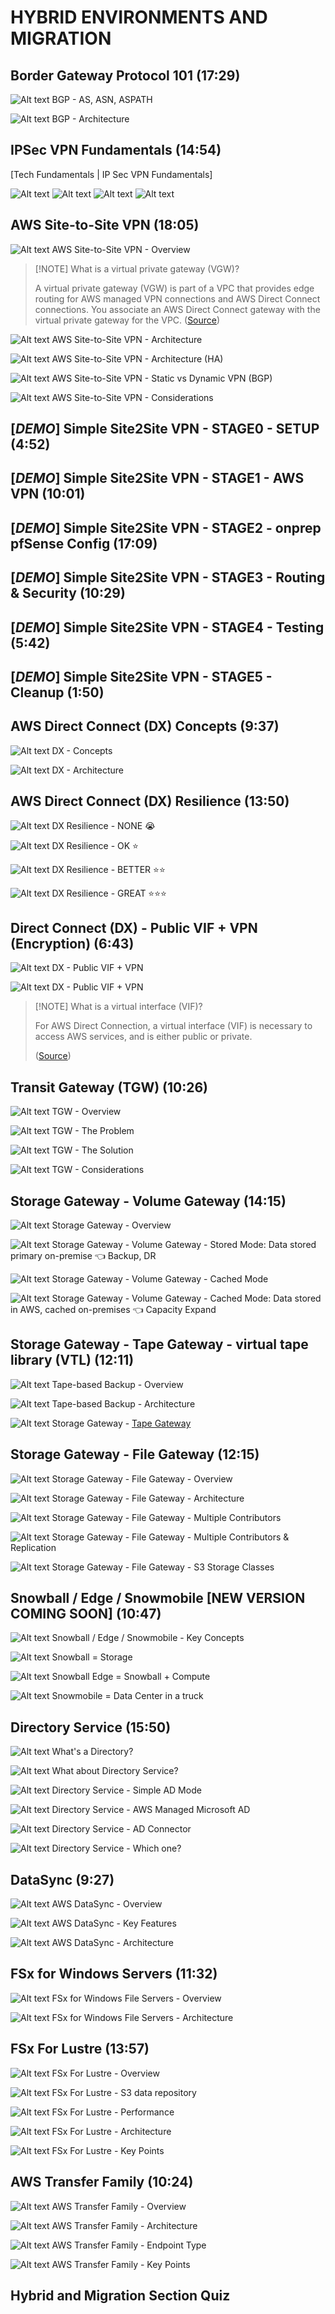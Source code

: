 # HYBRID ENVIRONMENTS AND MIGRATION

## Border Gateway Protocol 101 (17:29)

![Alt text](<images/Screenshot 2023-10-11 at 11.13.54 - Border_Gateway_Protocol_101__learn.cantrill.io_—_F.png>)
BGP - AS, ASN, ASPATH

![Alt text](../1900-HYBRID_ENVIRONMENTS_AND_MIGRATION/00_LEARNINGAIDS/BGP101-1.png)
BGP - Architecture

## IPSec VPN Fundamentals (14:54)

[Tech Fundamentals | IP Sec VPN Fundamentals]

![Alt text](../1900-HYBRID_ENVIRONMENTS_AND_MIGRATION/00_LEARNINGAIDS/IPSEC-101-1.png)
![Alt text](../1900-HYBRID_ENVIRONMENTS_AND_MIGRATION/00_LEARNINGAIDS/IPSEC-101-2.png)
![Alt text](../1900-HYBRID_ENVIRONMENTS_AND_MIGRATION/00_LEARNINGAIDS/IPSEC-101-3.png)
![Alt text](../1900-HYBRID_ENVIRONMENTS_AND_MIGRATION/00_LEARNINGAIDS/IPSEC-101-4.png)

## AWS Site-to-Site VPN (18:05)

![Alt text](<images/Screenshot 2023-10-11 at 11.45.21 - AWS_Site-to-Site_VPN__learn.cantrill.io_—_Firefox_.png>)
AWS Site-to-Site VPN - Overview

> [!NOTE] What is a virtual private gateway (VGW)?
>
> A virtual private gateway (VGW) is part of a VPC that provides edge routing for AWS managed VPN connections and AWS Direct Connect connections. You associate an AWS Direct Connect gateway with the virtual private gateway for the VPC.
> ([Source](https://aws.amazon.com/directconnect/faqs/#what-is-a-virtual-private-gateway))

![Alt text](../1900-HYBRID_ENVIRONMENTS_AND_MIGRATION/00_LEARNINGAIDS/AWS-Site-2-SiteVPN-1.png)
AWS Site-to-Site VPN - Architecture

![Alt text](../1900-HYBRID_ENVIRONMENTS_AND_MIGRATION/00_LEARNINGAIDS/AWS-Site-2-SiteVPN-2.png)
AWS Site-to-Site VPN - Architecture (HA)

![Alt text](../1900-HYBRID_ENVIRONMENTS_AND_MIGRATION/00_LEARNINGAIDS/AWS-Site-2-SiteVPN-3.png)
AWS Site-to-Site VPN - Static vs Dynamic VPN (BGP)

![Alt text](<images/Screenshot 2023-10-11 at 11.57.16 - AWS_Site-to-Site_VPN__learn.cantrill.io_—_Firefox_.png>)
AWS Site-to-Site VPN - Considerations

## [_DEMO_] Simple Site2Site VPN - STAGE0 - SETUP (4:52)

## [_DEMO_] Simple Site2Site VPN - STAGE1 - AWS VPN (10:01)

## [_DEMO_] Simple Site2Site VPN - STAGE2 - onprep pfSense Config (17:09)

## [_DEMO_] Simple Site2Site VPN - STAGE3 - Routing & Security (10:29)

## [_DEMO_] Simple Site2Site VPN - STAGE4 - Testing (5:42)

## [_DEMO_] Simple Site2Site VPN - STAGE5 - Cleanup (1:50)

## AWS Direct Connect (DX) Concepts (9:37)

![Alt text](<images/Screenshot 2023-10-11 at 14.07.52 - Direct_Connect_(DX)_Concepts__learn.c_—_Firefox_De.png>)
DX - Concepts

![Alt text](../1900-HYBRID_ENVIRONMENTS_AND_MIGRATION/00_LEARNINGAIDS/DirectConnect-1.png)
DX - Architecture

## AWS Direct Connect (DX) Resilience (13:50)

![Alt text](../1900-HYBRID_ENVIRONMENTS_AND_MIGRATION/00_LEARNINGAIDS/DirectConnect-Resilience-1.png)
DX Resilience - NONE 😭

![Alt text](../1900-HYBRID_ENVIRONMENTS_AND_MIGRATION/00_LEARNINGAIDS/DirectConnect-Resilience-2.png)
DX Resilience - OK ⭐

![Alt text](../1900-HYBRID_ENVIRONMENTS_AND_MIGRATION/00_LEARNINGAIDS/DirectConnect-Resilience-3.png)
DX Resilience - BETTER ⭐⭐

![Alt text](../1900-HYBRID_ENVIRONMENTS_AND_MIGRATION/00_LEARNINGAIDS/DirectConnect-Resilience-4.png)
DX Resilience - GREAT ⭐⭐⭐

## Direct Connect (DX) - Public VIF + VPN (Encryption) (6:43)

![Alt text](<images/Screenshot 2023-10-11 at 14.29.32 - Direct_Connect_(DX)_-_Public_VIF_+_VPN_(Encryption.png>)
DX - Public VIF + VPN

![Alt text](<images/Screenshot 2023-10-11 at 14.31.10 - Direct_Connect_(DX)_-_Public_VIF_+_VPN_(Encryption.png>)
DX - Public VIF + VPN

> [!NOTE] What is a virtual interface (VIF)?
>
> For AWS Direct Connection, a virtual interface (VIF) is necessary to access AWS services, and is either public or private.
>
> ([Source](https://aws.amazon.com/directconnect/faqs/#what-is-a-virtual-interface))

## Transit Gateway (TGW) (10:26)

![Alt text](<images/Screenshot 2023-10-11 at 14.49.09 - Transit_Gateway__learn.c_—_Firefox_Developer_Editi.png>)
TGW - Overview

![Alt text](../1900-HYBRID_ENVIRONMENTS_AND_MIGRATION/00_LEARNINGAIDS/TransitGateway-1.png)
TGW - The Problem

![Alt text](../1900-HYBRID_ENVIRONMENTS_AND_MIGRATION/00_LEARNINGAIDS/TransitGateway-2.png)
TGW - The Solution

![Alt text](<images/Screenshot 2023-10-11 at 14.55.15 - Transit_Gateway__learn.c_—_Firefox_Developer_Editi.png>)
TGW - Considerations

## Storage Gateway - Volume Gateway (14:15)

![Alt text](<images/Screenshot 2023-10-11 at 14.58.42 - Storage_Gateway_-_Volume__learn.c_—_Firefox_Develo.png>)
Storage Gateway - Overview

![Alt text](../1900-HYBRID_ENVIRONMENTS_AND_MIGRATION/00_LEARNINGAIDS/StorageGateway-VOLUME-1.png)
Storage Gateway - Volume Gateway - Stored Mode: Data stored primary on-premise 👈 Backup, DR

![Alt text](../1900-HYBRID_ENVIRONMENTS_AND_MIGRATION/00_LEARNINGAIDS/StorageGateway-VOLUME-2.png)
Storage Gateway - Volume Gateway - Cached Mode

![Alt text](../1900-HYBRID_ENVIRONMENTS_AND_MIGRATION/00_LEARNINGAIDS/StorageGateway-VOLUME-3.png)
Storage Gateway - Volume Gateway - Cached Mode: Data stored in AWS, cached on-premises 👈 Capacity Expand

## Storage Gateway - Tape Gateway - virtual tape library (VTL) (12:11)

![Alt text](<images/Screenshot 2023-10-11 at 15.14.26 - Storage_Gateway_-_Tape_(VTL)__learn.c_—_Firefox_De.png>)
Tape-based Backup - Overview

![Alt text](../1900-HYBRID_ENVIRONMENTS_AND_MIGRATION/00_LEARNINGAIDS/StorageGateway-TAPE-1.png)
Tape-based Backup - Architecture

![Alt text](../1900-HYBRID_ENVIRONMENTS_AND_MIGRATION/00_LEARNINGAIDS/StorageGateway-TAPE-2.png)
Storage Gateway - [Tape Gateway](https://aws.amazon.com/storagegateway/vtl/)

## Storage Gateway - File Gateway (12:15)

![Alt text](<images/Screenshot 2023-10-11 at 15.37.35 - Storage_Gateway_-_File__learn.c_—_Firefox_Develope.png>)
Storage Gateway - File Gateway - Overview

![Alt text](../1900-HYBRID_ENVIRONMENTS_AND_MIGRATION/00_LEARNINGAIDS/StorageGateway-FILE-1.png)
Storage Gateway - File Gateway - Architecture

![Alt text](../1900-HYBRID_ENVIRONMENTS_AND_MIGRATION/00_LEARNINGAIDS/StorageGateway-FILE-2.png)
Storage Gateway - File Gateway - Multiple Contributors

![Alt text](../1900-HYBRID_ENVIRONMENTS_AND_MIGRATION/00_LEARNINGAIDS/StorageGateway-FILE-3.png)
Storage Gateway - File Gateway - Multiple Contributors & Replication

![Alt text](../1900-HYBRID_ENVIRONMENTS_AND_MIGRATION/00_LEARNINGAIDS/StorageGateway-FILE-4.png)
Storage Gateway - File Gateway - S3 Storage Classes

## Snowball / Edge / Snowmobile [NEW VERSION COMING SOON] (10:47)

![Alt text](<images/Screenshot 2023-10-11 at 15.54.33 - Snowball__Edge__Snowmobile_[NEW_VERSION_COMING_SOO.png>)
Snowball / Edge / Snowmobile - Key Concepts

![Alt text](<images/Screenshot 2023-10-11 at 15.56.25 - Snowball__Edge__Snowmobile_[NEW_VERSION_COMING_SOO.png>)
Snowball = Storage

![Alt text](<images/Screenshot 2023-10-11 at 16.00.13 - Snowball__Edge__Snowmobile_[NEW_VERSION_COMING_SOO.png>)
Snowball Edge = Snowball + Compute

![Alt text](<images/Screenshot 2023-10-11 at 16.01.40 - Snowball__Edge__Snowmobile_[NEW_VERSION_COMING_SOO.png>)
Snowmobile = Data Center in a truck

## Directory Service (15:50)

![Alt text](<images/Screenshot 2023-10-11 at 16.13.10 - Directory_Service__learn.cantril_and_1_more_page_-.png>)
What's a Directory?

![Alt text](<images/Screenshot 2023-10-11 at 23.15.36 - Directory_Service__learn.cantrill.io_and_5_more_pa.png>)
What about Directory Service?

![Alt text](../1900-HYBRID_ENVIRONMENTS_AND_MIGRATION/00_LEARNINGAIDS/DirectoryService-1.png)
Directory Service - Simple AD Mode

![Alt text](../1900-HYBRID_ENVIRONMENTS_AND_MIGRATION/00_LEARNINGAIDS/DirectoryService-2.png)
Directory Service - AWS Managed Microsoft AD

![Alt text](../1900-HYBRID_ENVIRONMENTS_AND_MIGRATION/00_LEARNINGAIDS/DirectoryService-3.png)
Directory Service - AD Connector

![Alt text](<images/Screenshot 2023-10-11 at 23.27.35 - Directory_Service__learn.cantrill.io_and_6_more_pa.png>)
Directory Service - Which one?

## DataSync (9:27)

![Alt text](<images/Screenshot 2023-10-11 at 23.48.43 - DataSync__learn.cantrill.io_and_3_more_pages_-_Per.png>)
AWS DataSync - Overview

![Alt text](<images/Screenshot 2023-10-11 at 23.49.48 - DataSync__learn.cantrill.io_and_3_more_pages_-_Per.png>)
AWS DataSync - Key Features

![Alt text](../1900-HYBRID_ENVIRONMENTS_AND_MIGRATION/00_LEARNINGAIDS/Datasync-1.png)
AWS DataSync - Architecture

## FSx for Windows Servers (11:32)

![Alt text](<images/Screenshot 2023-10-12 at 00.06.03 - [ASSOCIATESHARED]_FSx_for_Windows_Servers__learn.c.png>)
FSx for Windows File Servers - Overview

![Alt text](../1900-HYBRID_ENVIRONMENTS_AND_MIGRATION/00_LEARNINGAIDS/FSX-Windows-1.png)
FSx for Windows File Servers - Architecture

## FSx For Lustre (13:57)

![Alt text](<images/Screenshot 2023-10-12 at 00.24.01 - [ASSOCIATESHARED]_FSx_For_Lustre__learn.cantrill.i.png>)
FSx For Lustre - Overview

![Alt text](../1900-HYBRID_ENVIRONMENTS_AND_MIGRATION/00_LEARNINGAIDS/FSX-Lustre-1.png)
FSx For Lustre - S3 data repository

![Alt text](<images/Screenshot 2023-10-12 at 00.29.37 - [ASSOCIATESHARED]_FSx_For_Lustre__learn.cantrill.i.png>)
FSx For Lustre - Performance

![Alt text](../1900-HYBRID_ENVIRONMENTS_AND_MIGRATION/00_LEARNINGAIDS/FSX-Lustre-2.png)
FSx For Lustre - Architecture

![Alt text](<images/Screenshot 2023-10-12 at 00.33.14 - [ASSOCIATESHARED]_FSx_For_Lustre__learn.cantrill.i.png>)
FSx For Lustre - Key Points

## AWS Transfer Family (10:24)

![Alt text](<images/Screenshot 2023-10-12 at 00.44.53 - [ASSOCIATESHARED]_AWS_Transfer_Family__learn.cantr.png>)
AWS Transfer Family - Overview

![Alt text](../1900-HYBRID_ENVIRONMENTS_AND_MIGRATION/00_LEARNINGAIDS/TransferFamily-1.png)
AWS Transfer Family - Architecture

![Alt text](../1900-HYBRID_ENVIRONMENTS_AND_MIGRATION/00_LEARNINGAIDS/TransferFamily-2.png)
AWS Transfer Family - Endpoint Type

![Alt text](<images/Screenshot 2023-10-12 at 00.49.33 - [ASSOCIATESHARED]_AWS_Transfer_Family__learn.cantr.png>)
AWS Transfer Family - Key Points

## Hybrid and Migration Section Quiz
